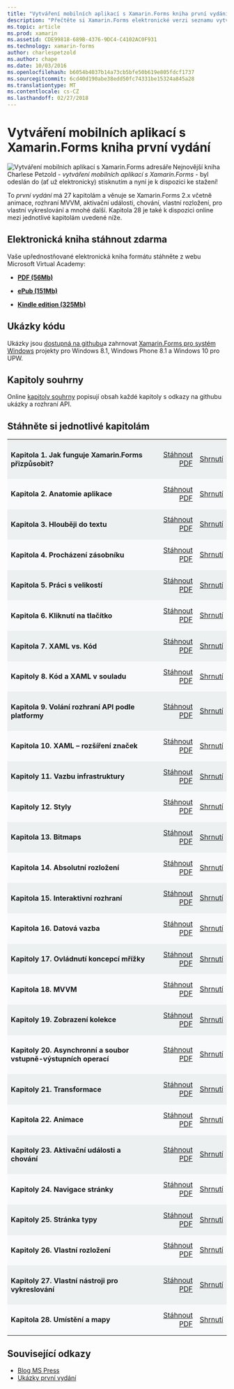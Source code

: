 ```yaml
---
title: "Vytváření mobilních aplikací s Xamarin.Forms kniha první vydání"
description: "Přečtěte si Xamarin.Forms elektronické verzi seznamu vytváření mobilních aplikací pomocí Charlese Petzold."
ms.topic: article
ms.prod: xamarin
ms.assetid: CDE99818-689B-4376-9DC4-C4102AC0F931
ms.technology: xamarin-forms
author: charlespetzold
ms.author: chape
ms.date: 10/03/2016
ms.openlocfilehash: b6054b4037b14a73cb5bfe50b619e805fdcf1737
ms.sourcegitcommit: 6cd40d190abe38edd50fc74331be15324a845a28
ms.translationtype: MT
ms.contentlocale: cs-CZ
ms.lasthandoff: 02/27/2018
---
```

# <a name="creating-mobile-apps-with-xamarinforms-book-first-edition"></a>Vytváření mobilních aplikací s Xamarin.Forms kniha první vydání

<p><img src="Images/Cover-sml.png" title="Vytváření mobilních aplikací s Xamarin.Forms adresáře" align="left"/>Nejnovější kniha Charlese Petzold - <i>vytváření mobilních aplikací s Xamarin.Forms</i> - byl odeslán do (ať už elektronicky) stisknutím a nyní je k dispozici ke stažení!</p>

To *první vydání* má 27 kapitolám a věnuje se Xamarin.Forms&nbsp;2.x včetně animace, rozhraní MVVM, aktivační události, chování, vlastní rozložení, pro vlastní vykreslování a mnohé další.
Kapitola 28 je také k dispozici online mezi jednotlivé kapitolám uvedené níže.

## <a name="download-ebook-for-free"></a>Elektronická kniha stáhnout zdarma

Vaše upřednostňované elektronická kniha formátu stáhněte z webu Microsoft Virtual Academy:

*    [**PDF (56Mb)**](https://aka.ms/xamebook)

*    [**ePub (151Mb)**](https://aka.ms/xamebook/epub)

*    [**Kindle edition (325Mb)**](https://aka.ms/xamebook/mobi)

## <a name="samples"></a>Ukázky kódu

Ukázky jsou [dostupná na githubu](https://github.com/xamarin/xamarin-forms-book-samples)a zahrnovat [Xamarin.Forms pro systém Windows](~/xamarin-forms/platform/windows/index.md) projekty pro Windows 8.1, Windows Phone 8.1 a Windows 10 pro UPW.

## <a name="chapter-summaries"></a>Kapitoly souhrny

Online [kapitoly souhrny](summaries/index.md) popisují obsah každé kapitoly s odkazy na githubu ukázky a rozhraní API.

## <a name="download-individual-chapters"></a>Stáhněte si jednotlivé kapitolám

<table style="border:0px; box-shadow:0 0px 0px" cellpadding="0" cellspacing="2" border="0" width="85%">
<tr style="background:#ecf0f1">
  <td style="border:0px;">
    <h4>Kapitola 1. Jak funguje Xamarin.Forms přizpůsobit?</h4>
  </td>
  <td style="border:0px;" align="right"><a href="https://download.xamarin.com/developer/xamarin-forms-book/XamarinFormsBook-Ch01-Apr2016.pdf">Stáhnout PDF</a> </td>
  <td style="border:0px;" align="right"><a href="summaries/chapter01.md">Shrnutí</a></td>
</tr>
<tr style="background:#f8f9fa">
  <td style="border:0px;">
    <h4>Kapitola 2. Anatomie aplikace</h4>
  </td>
  <td style="border:0px;" align="right"><a href="https://download.xamarin.com/developer/xamarin-forms-book/XamarinFormsBook-Ch02-Apr2016.pdf">Stáhnout PDF</a> </td>
  <td style="border:0px;" align="right"><a href="summaries/chapter02.md">Shrnutí</a></td>
</tr>
<tr style="background:#ecf0f1">
  <td style="border:0px;">
    <h4>Kapitola 3. Hlouběji do textu</h4>
  </td>
  <td style="border:0px;" align="right"><a href="https://download.xamarin.com/developer/xamarin-forms-book/XamarinFormsBook-Ch03-Apr2016.pdf">Stáhnout PDF</a> </td>
  <td style="border:0px;" align="right"><a href="summaries/chapter03.md">Shrnutí</a></td>
</tr>
<tr style="background:#f8f9fa">
  <td style="border:0px;">
    <h4>Kapitola 4. Procházení zásobníku</h4>
  </td>
  <td style="border:0px;" align="right"><a href="https://download.xamarin.com/developer/xamarin-forms-book/XamarinFormsBook-Ch04-Apr2016.pdf">Stáhnout PDF</a> </td>
  <td style="border:0px;" align="right"><a href="summaries/chapter04.md">Shrnutí</a></td>
</tr>
<tr style="background:#ecf0f1">
  <td style="border:0px;">
    <h4>Kapitola 5. Práci s velikostí</h4>
  </td>
  <td style="border:0px;" align="right"><a href="https://download.xamarin.com/developer/xamarin-forms-book/XamarinFormsBook-Ch05-Apr2016.pdf">Stáhnout PDF</a> </td>
  <td style="border:0px;" align="right"><a href="summaries/chapter05.md">Shrnutí</a></td>
</tr>
<tr style="background:#f8f9fa">
  <td style="border:0px;">
    <h4>Kapitola 6. Kliknutí na tlačítko</h4>
  </td>
  <td style="border:0px;" align="right"><a href="https://download.xamarin.com/developer/xamarin-forms-book/XamarinFormsBook-Ch06-Apr2016.pdf">Stáhnout PDF</a> </td>
  <td style="border:0px;" align="right"><a href="summaries/chapter06.md">Shrnutí</a></td>
</tr>
<tr style="background:#ecf0f1">
  <td style="border:0px;">
    <h4>Kapitola 7. XAML vs. Kód</h4>
  </td>
  <td style="border:0px;" align="right"><a href="https://download.xamarin.com/developer/xamarin-forms-book/XamarinFormsBook-Ch07-Apr2016.pdf">Stáhnout PDF</a> </td>
  <td style="border:0px;" align="right"><a href="summaries/chapter07.md">Shrnutí</a></td>
</tr>
<tr style="background:#f8f9fa">
  <td style="border:0px;">
    <h4>Kapitoly 8. Kód a XAML v souladu</h4>
  </td>
  <td style="border:0px;" align="right"><a href="https://download.xamarin.com/developer/xamarin-forms-book/XamarinFormsBook-Ch08-Apr2016.pdf">Stáhnout PDF</a> </td>
  <td style="border:0px;" align="right"><a href="summaries/chapter08.md">Shrnutí</a></td>
</tr>
<tr style="background:#ecf0f1">
  <td style="border:0px;">
    <h4>Kapitola 9. Volání rozhraní API podle platformy</h4>
  </td>
  <td style="border:0px;" align="right"><a href="https://download.xamarin.com/developer/xamarin-forms-book/XamarinFormsBook-Ch09-Apr2016.pdf">Stáhnout PDF</a> </td>
  <td style="border:0px;" align="right"><a href="summaries/chapter09.md">Shrnutí</a></td>
</tr>
<tr style="background:#f8f9fa">
  <td style="border:0px;">
    <h4>Kapitola 10. XAML – rozšíření značek</h4>
  </td>
  <td style="border:0px;" align="right"><a href="https://download.xamarin.com/developer/xamarin-forms-book/XamarinFormsBook-Ch10-Apr2016.pdf">Stáhnout PDF</a> </td>
  <td style="border:0px;" align="right"><a href="summaries/chapter10.md">Shrnutí</a></td>
</tr>
<tr style="background:#ecf0f1">
  <td style="border:0px;">
    <h4>Kapitoly 11. Vazbu infrastruktury</h4>
  </td>
  <td style="border:0px;" align="right"><a href="https://download.xamarin.com/developer/xamarin-forms-book/XamarinFormsBook-Ch11-Apr2016.pdf">Stáhnout PDF</a> </td>
  <td style="border:0px;" align="right"><a href="summaries/chapter11.md">Shrnutí</a></td>
</tr>
<tr style="background:#f8f9fa">
  <td style="border:0px;">
    <h4>Kapitoly 12. Styly</h4>
  </td>
  <td style="border:0px;" align="right"><a href="https://download.xamarin.com/developer/xamarin-forms-book/XamarinFormsBook-Ch12-Apr2016.pdf">Stáhnout PDF</a> </td>
  <td style="border:0px;" align="right"><a href="summaries/chapter12.md">Shrnutí</a></td>
</tr>
<tr style="background:#ecf0f1">
  <td style="border:0px;">
    <h4>Kapitola 13. Bitmaps</h4>
  </td>
  <td style="border:0px;" align="right"><a href="https://download.xamarin.com/developer/xamarin-forms-book/XamarinFormsBook-Ch13-Apr2016.pdf">Stáhnout PDF</a> </td>
  <td style="border:0px;" align="right"><a href="summaries/chapter13.md">Shrnutí</a></td>
</tr>
<tr style="background:#f8f9fa">
  <td style="border:0px;">
    <h4>Kapitola 14. Absolutní rozložení</h4>
  </td>
  <td style="border:0px;" align="right"><a href="https://download.xamarin.com/developer/xamarin-forms-book/XamarinFormsBook-Ch14-Apr2016.pdf">Stáhnout PDF</a> </td>
  <td style="border:0px;" align="right"><a href="summaries/chapter14.md">Shrnutí</a></td>
</tr>
<tr style="background:#ecf0f1">
  <td style="border:0px;">
    <h4>Kapitola 15. Interaktivní rozhraní</h4>
  </td>
  <td style="border:0px;" align="right"><a href="https://download.xamarin.com/developer/xamarin-forms-book/XamarinFormsBook-Ch15-Apr2016.pdf">Stáhnout PDF</a> </td>
  <td style="border:0px;" align="right"><a href="summaries/chapter15.md">Shrnutí</a></td>
</tr>
<tr style="background:#f8f9fa">
  <td style="border:0px;">
    <h4>Kapitola 16. Datová vazba</h4>
  </td>
  <td style="border:0px;" align="right"><a href="https://download.xamarin.com/developer/xamarin-forms-book/XamarinFormsBook-Ch16-Apr2016.pdf">Stáhnout PDF</a> </td>
  <td style="border:0px;" align="right"><a href="summaries/chapter16.md">Shrnutí</a></td>
</tr>
<tr style="background:#ecf0f1">
  <td style="border:0px;">
    <h4>Kapitoly 17. Ovládnutí koncepcí mřížky</h4>
  </td>
  <td style="border:0px;" align="right"><a href="https://download.xamarin.com/developer/xamarin-forms-book/XamarinFormsBook-Ch17-Apr2016.pdf">Stáhnout PDF</a> </td>
  <td style="border:0px;" align="right"><a href="summaries/chapter17.md">Shrnutí</a></td></tr>
<tr style="background:#f8f9fa">
  <td style="border:0px;">
    <h4>Kapitola 18. MVVM</h4>
  </td>
  <td style="border:0px;" align="right"><a href="https://download.xamarin.com/developer/xamarin-forms-book/XamarinFormsBook-Ch18-Apr2016.pdf">Stáhnout PDF</a> </td>
  <td style="border:0px;" align="right"><a href="summaries/chapter18.md">Shrnutí</a></td></tr>
<tr style="background:#ecf0f1">
  <td style="border:0px;">
    <h4>Kapitoly 19. Zobrazení kolekce</h4>
  </td>
  <td style="border:0px;" align="right"><a href="https://download.xamarin.com/developer/xamarin-forms-book/XamarinFormsBook-Ch19-Apr2016.pdf">Stáhnout PDF</a> </td>
  <td style="border:0px;" align="right"><a href="summaries/chapter19.md">Shrnutí</a></td></tr>
<tr style="background:#f8f9fa">
  <td style="border:0px;">
    <h4>Kapitoly 20. Asynchronní a soubor vstupně-výstupních operací</h4>
  </td>
  <td style="border:0px;" align="right"><a href="https://download.xamarin.com/developer/xamarin-forms-book/XamarinFormsBook-Ch20-Apr2016.pdf">Stáhnout PDF</a> </td>
  <td style="border:0px;" align="right"><a href="summaries/chapter20.md">Shrnutí</a></td></tr>
<tr style="background:#ecf0f1">
  <td style="border:0px;">
    <h4>Kapitoly 21. Transformace</h4>
  </td>
  <td style="border:0px;" align="right"><a href="https://download.xamarin.com/developer/xamarin-forms-book/XamarinFormsBook-Ch21-Apr2016.pdf">Stáhnout PDF</a> </td>
  <td style="border:0px;" align="right"><a href="summaries/chapter21.md">Shrnutí</a></td></tr>
</tr>
<tr style="background:#f8f9fa">
  <td style="border:0px;">
    <h4>Kapitola 22. Animace</h4>
  </td>
  <td style="border:0px;" align="right"><a href="https://download.xamarin.com/developer/xamarin-forms-book/XamarinFormsBook-Ch22-Apr2016.pdf">Stáhnout PDF</a> </td>
  <td style="border:0px;" align="right"><a href="summaries/chapter22.md">Shrnutí</a></td></tr>
</tr>
<tr style="background:#ecf0f1">
  <td style="border:0px;">
    <h4>Kapitoly 23. Aktivační události a chování</h4>
  </td>
  <td style="border:0px;" align="right"><a href="https://download.xamarin.com/developer/xamarin-forms-book/XamarinFormsBook-Ch23-Apr2016.pdf">Stáhnout PDF</a> </td>
  <td style="border:0px;" align="right"><a href="summaries/chapter23.md">Shrnutí</a></td></tr>
</tr>
<tr style="background:#f8f9fa">
  <td style="border:0px;">
    <h4>Kapitoly 24. Navigace stránky</h4>
  </td>
  <td style="border:0px;" align="right"><a href="https://download.xamarin.com/developer/xamarin-forms-book/XamarinFormsBook-Ch24-Apr2016.pdf">Stáhnout PDF</a> </td>
  <td style="border:0px;" align="right"><a href="summaries/chapter24.md">Shrnutí</a></td></tr>
</tr>
<tr style="background:#ecf0f1">
  <td style="border:0px;">
    <h4>Kapitoly 25. Stránka typy</h4>
  </td>
  <td style="border:0px;" align="right"><a href="https://download.xamarin.com/developer/xamarin-forms-book/XamarinFormsBook-Ch25-Apr2016.pdf">Stáhnout PDF</a> </td>
  <td style="border:0px;" align="right"><a href="summaries/chapter25.md">Shrnutí</a></td></tr>
</tr>
<tr style="background:#f8f9fa">
  <td style="border:0px;">
    <h4>Kapitoly 26. Vlastní rozložení</h4>
  </td>
  <td style="border:0px;" align="right"><a href="https://download.xamarin.com/developer/xamarin-forms-book/XamarinFormsBook-Ch26-Apr2016.pdf">Stáhnout PDF</a> </td>
  <td style="border:0px;" align="right"><a href="summaries/chapter26.md">Shrnutí</a></td></tr>
</tr>
<tr style="background:#ecf0f1">
  <td style="border:0px;">
    <h4>Kapitoly 27. Vlastní nástroji pro vykreslování</h4>
  </td>
  <td style="border:0px;" align="right"><a href="https://download.xamarin.com/developer/xamarin-forms-book/XamarinFormsBook-Ch27-Apr2016.pdf">Stáhnout PDF</a> </td>
  <td style="border:0px;" align="right"><a href="summaries/chapter27.md">Shrnutí</a></td></tr>
</tr>
<tr style="background:#f8f9fa">
  <td style="border:0px;">
    <h4>Kapitola 28. Umístění a mapy</h4>
  </td>
  <td style="border:0px;" align="right"><a href="https://download.xamarin.com/developer/xamarin-forms-book/XamarinFormsBook-Ch28-Aug2016.pdf">Stáhnout PDF</a> </td>
  <td style="border:0px;" align="right"><a href="summaries/chapter28.md">Shrnutí</a></td></tr>
</tr>
</table>



## <a name="related-links"></a>Související odkazy

- [Blog MS Press](https://blogs.msdn.microsoft.com/microsoft_press/2016/03/31/free-ebook-creating-mobile-apps-with-xamarin-forms/)
- [Ukázky první vydání](https://github.com/xamarin/xamarin-forms-book-samples)
